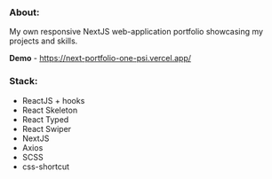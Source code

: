 ### About:
My own responsive NextJS web-application portfolio showcasing my projects and skills.

<b>Demo</b> - https://next-portfolio-one-psi.vercel.app/<br>

### Stack:
- ReactJS + hooks
- React Skeleton
- React Typed
- React Swiper
- NextJS
- Axios
- SCSS
- css-shortcut
